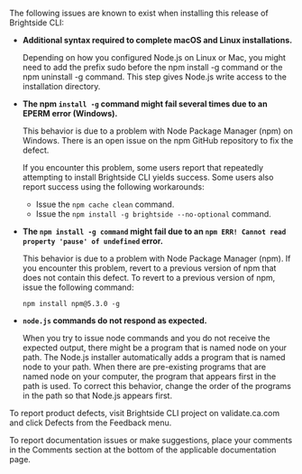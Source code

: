 The following issues are known to exist when installing this release of Brightside CLI:

-   **Additional syntax required to complete macOS and Linux installations.**
    
    Depending on how you configured Node.js on Linux or Mac, you might need to add the prefix sudo before the npm install -g command or the npm uninstall -g command. This step gives Node.js write access to the installation directory.

-   **The npm `install -g` command might fail several times due to an EPERM error (Windows).**

    This behavior is due to a problem with Node Package Manager (npm) on Windows. There is an open issue on the npm GitHub repository to fix the defect.

    If you encounter this problem, some users report that repeatedly attempting to install Brightside CLI yields success. Some users also report success using the following workarounds:
    -   Issue the `npm cache clean` command.
    -   Issue the `npm install -g brightside --no-optional` command.

-   **The `npm install -g command` might fail due to an `npm ERR! Cannot read property 'pause' of undefined` error.**

    This behavior is due to a problem with Node Package Manager (npm). If you encounter this problem, revert to a previous version of npm that does not contain this defect. To revert to a previous version of npm, issue the following command:

    `npm install npm@5.3.0 -g    `
    
-   **`node.js` commands do not respond as expected.**

    When you try to issue node commands and you do not receive the expected output, there might be a program that is named node on your path. The Node.js installer automatically adds a program that is named node to your path. When there are pre-existing programs that are named node on your computer, the program that appears first in the path is used. To correct this behavior, change the order of the programs in the path so that Node.js appears first.

To report product defects, visit Brightside CLI project on validate.ca.com and click Defects from the Feedback menu.

To report documentation issues or make suggestions, place your comments in the Comments section at the bottom of the applicable documentation page.
